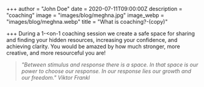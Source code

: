 +++
author = "John Doe"
date = 2020-07-11T09:00:00Z
description = "coaching"
image = "images/blog/meghna.jpg"
image_webp = "images/blog/meghna.webp"
title = "What is coaching?-(copy)"

+++
During a 1-<on-1 coaching session we create a safe space for sharing and finding your hidden resources, increasing your confidence, and achieving clarity. You would be amazed by how much stronger, more creative, and more resourceful you are!

> _"Between stimulus and response there is a space. In that space is our power to choose our response. In our response lies our growth and our freedom." Viktor Frankl_